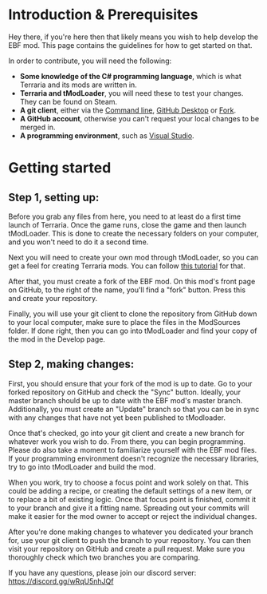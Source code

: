 # Introduction & Prerequisites
Hey there, if you're here then that likely means you wish to help develop the EBF mod. This page contains the guidelines for how to get started on that. 

In order to contribute, you will need the following:
- **Some knowledge of the C# programming language**, which is what Terraria and its mods are written in.
- **Terraria and tModLoader**, you will need these to test your changes. They can be found on Steam.
- **A git client**, either via the [Command line](https://git-scm.com/), [GitHub Desktop](https://github.com/apps/desktop) or [Fork](https://git-fork.com/).
- **A GitHub account**, otherwise you can't request your local changes to be merged in.
- **A programming environment**, such as [Visual Studio](https://visualstudio.microsoft.com/).

# Getting started
## Step 1, setting up:
Before you grab any files from here, you need to at least do a first time launch of Terraria. Once the game runs, close the game and then launch tModLoader. This is done to create the necessary folders on your computer, and you won't need to do it a second time.

Next you will need to create your own mod through tModLoader, so you can get a feel for creating Terraria mods. You can follow [this tutorial](https://forums.terraria.org/index.php?threads/modding-tutorial-1-basics.118751/) for that. 

After that, you must create a fork of the EBF mod. On this mod's front page on GitHub, to the right of the name, you'll find a "fork" button. Press this and create your repository.

Finally, you will use your git client to clone the repository from GitHub down to your local computer, make sure to place the files in the ModSources folder. If done right, then you can go into tModLoader and find your copy of the mod in the Develop page.

## Step 2, making changes:
First, you should ensure that your fork of the mod is up to date. Go to your forked repository on GitHub and check the "Sync" button. Ideally, your master branch should be up to date with the EBF mod's master branch.
Additionally, you must create an "Update" branch so that you can be in sync with any changes that have not yet been published to tModloader.

Once that's checked, go into your git client and create a new branch for whatever work you wish to do. From there, you can begin programming. Please do also take a moment to familiarize yourself with the EBF mod files. If your programming environment doesn't recognize the necessary libraries, try to go into tModLoader and build the mod.

When you work, try to choose a focus point and work solely on that. This could be adding a recipe, or creating the default settings of a new item, or to replace a bit of existing logic. Once that focus point is finished, commit it to your branch and give it a fitting name. Spreading out your commits will make it easier for the mod owner to accept or reject the individual changes.

After you're done making changes to whatever you dedicated your branch for, use your git client to push the branch to your repository. You can then visit your repository on GitHub and create a pull request. Make sure you thoroughly check which two branches you are comparing.

If you have any questions, please join our discord server: https://discord.gg/wRqU5nhJQf
